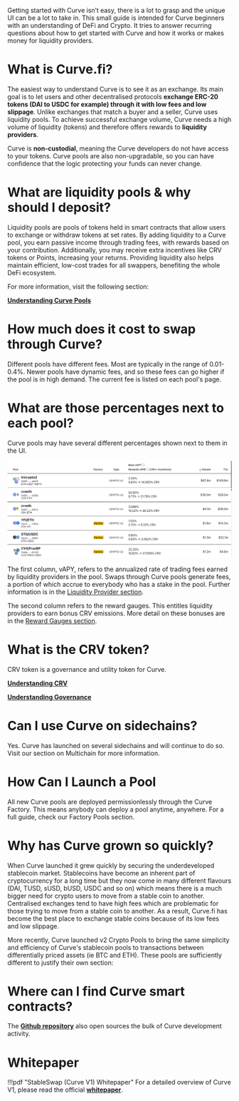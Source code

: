 Getting started with Curve isn’t easy, there is a lot to grasp and the unique UI can be a lot to take in. This small guide is intended for Curve beginners with an understanding of DeFi and Crypto. It tries to answer recurring questions about how to get started with Curve and how it works or makes money for liquidity providers.

# **What is Curve.fi?**

The easiest way to understand Curve is to see it as an exchange. Its main goal is to let users and other decentralised protocols **exchange ERC-20 tokens (DAI to USDC for example) through it with low fees and low slippage**. Unlike exchanges that match a buyer and a seller, Curve uses liquidity pools. To achieve successful exchange volume, Curve needs a high volume of liquidity (tokens) and therefore offers rewards to **liquidity providers**.

Curve is **non-custodial**, meaning the Curve developers do not have access to your tokens. Curve pools are also non-upgradable, so you can have confidence that the logic protecting your funds can never change.

# **What are liquidity pools & why should I deposit?**

Liquidity pools are pools of tokens held in smart contracts that allow users to exchange or withdraw tokens at set rates. By adding liquidity to a Curve pool, you earn passive income through trading fees, with rewards based on your contribution. Additionally, you may receive extra incentives like CRV tokens or Points, increasing your returns. Providing liquidity also helps maintain efficient, low-cost trades for all swappers, benefiting the whole DeFi ecosystem.

For more information, visit the following section:

[**Understanding Curve Pools**](./../lp/overview.md)

# **How much does it cost to swap through Curve?**

Different pools have different fees.  Most are typically in the range of 0.01-0.4%.  Newer pools have dynamic fees, and so these fees can go higher if the pool is in high  demand.  The current fee is listed on each pool's page.

# **What are those percentages next to each pool?**

Curve pools may have several different percentages shown next to them in the UI.

![Pools UI](./../images/pools.webp)

The first column, vAPY, refers to the annualized rate of trading fees earned by liquidity providers in the pool. Swaps through Curve pools generate fees, a portion of which accrue to everybody who has a stake in the pool. Further information is in the [Liquidity Provider section](./../lp/overview.md).

The second column refers to the reward gauges. This entitles liquidity providers to earn bonus CRV emissions. More detail on these bonuses are in the [Reward Gauges section](./../reward-gauges/overview.md).

# **What is the CRV token?**

CRV token is a governance and utility token for Curve.

[**Understanding CRV**](./../crv-token/overview.md)

[**Understanding Governance**](./../governance/understanding-governance.md)

# **Can I use Curve on sidechains?**

Yes. Curve has launched on several sidechains and will continue to do so. Visit our section on Multichain for more information.

# **How Can I Launch a Pool**

All new Curve pools are deployed permissionlessly through the Curve Factory. This means anybody can deploy a pool anytime, anywhere. For a full guide, check our Factory Pools section.
​
# **Why has Curve grown so quickly?**

When Curve launched it grew quickly by securing the underdeveloped stablecoin market. Stablecoins have become an inherent part of cryptocurrency for a long time but they now come in many different flavours (DAI, TUSD, sUSD, bUSD, USDC and so on) which means there is a much bigger need for crypto users to move from a stable coin to another. Centralised exchanges tend to have high fees which are problematic for those trying to move from a stable coin to another. As a result, Curve.fi has become the best place to exchange stable coins because of its low fees and low slippage.

More recently, Curve launched v2 Crypto Pools to bring the same simplicity and efficiency of Curve's stablecoin pools to transactions between differentially priced assets (ie BTC and ETH). These pools are sufficiently different to justify their own section:
​
# **Where can I find Curve smart contracts?**

The [**Github repository**](https://github.com/curvefi) also open sources the bulk of Curve development activity.


# **Whitepaper**

!!!pdf "StableSwap (Curve V1) Whitepaper"
    For a detailed overview of Curve V1, please read the official [**whitepaper**](./../pdf/curve-stableswap.pdf).

